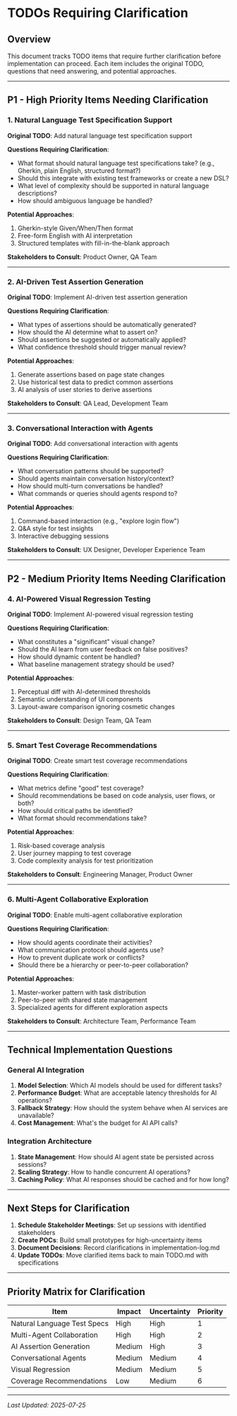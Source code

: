 # TODOs Requiring Clarification

## Overview
This document tracks TODO items that require further clarification before implementation can proceed. Each item includes the original TODO, questions that need answering, and potential approaches.

---

## P1 - High Priority Items Needing Clarification

### 1. Natural Language Test Specification Support
**Original TODO**: Add natural language test specification support

**Questions Requiring Clarification**:
- What format should natural language test specifications take? (e.g., Gherkin, plain English, structured format?)
- Should this integrate with existing test frameworks or create a new DSL?
- What level of complexity should be supported in natural language descriptions?
- How should ambiguous language be handled?

**Potential Approaches**:
1. Gherkin-style Given/When/Then format
2. Free-form English with AI interpretation
3. Structured templates with fill-in-the-blank approach

**Stakeholders to Consult**: Product Owner, QA Team

---

### 2. AI-Driven Test Assertion Generation
**Original TODO**: Implement AI-driven test assertion generation

**Questions Requiring Clarification**:
- What types of assertions should be automatically generated?
- How should the AI determine what to assert on?
- Should assertions be suggested or automatically applied?
- What confidence threshold should trigger manual review?

**Potential Approaches**:
1. Generate assertions based on page state changes
2. Use historical test data to predict common assertions
3. AI analysis of user stories to derive assertions

**Stakeholders to Consult**: QA Lead, Development Team

---

### 3. Conversational Interaction with Agents
**Original TODO**: Add conversational interaction with agents

**Questions Requiring Clarification**:
- What conversation patterns should be supported?
- Should agents maintain conversation history/context?
- How should multi-turn conversations be handled?
- What commands or queries should agents respond to?

**Potential Approaches**:
1. Command-based interaction (e.g., "explore login flow")
2. Q&A style for test insights
3. Interactive debugging sessions

**Stakeholders to Consult**: UX Designer, Developer Experience Team

---

## P2 - Medium Priority Items Needing Clarification

### 4. AI-Powered Visual Regression Testing
**Original TODO**: Implement AI-powered visual regression testing

**Questions Requiring Clarification**:
- What constitutes a "significant" visual change?
- Should the AI learn from user feedback on false positives?
- How should dynamic content be handled?
- What baseline management strategy should be used?

**Potential Approaches**:
1. Perceptual diff with AI-determined thresholds
2. Semantic understanding of UI components
3. Layout-aware comparison ignoring cosmetic changes

**Stakeholders to Consult**: Design Team, QA Team

---

### 5. Smart Test Coverage Recommendations
**Original TODO**: Create smart test coverage recommendations

**Questions Requiring Clarification**:
- What metrics define "good" test coverage?
- Should recommendations be based on code analysis, user flows, or both?
- How should critical paths be identified?
- What format should recommendations take?

**Potential Approaches**:
1. Risk-based coverage analysis
2. User journey mapping to test coverage
3. Code complexity analysis for test prioritization

**Stakeholders to Consult**: Engineering Manager, Product Owner

---

### 6. Multi-Agent Collaborative Exploration
**Original TODO**: Enable multi-agent collaborative exploration

**Questions Requiring Clarification**:
- How should agents coordinate their activities?
- What communication protocol should agents use?
- How to prevent duplicate work or conflicts?
- Should there be a hierarchy or peer-to-peer collaboration?

**Potential Approaches**:
1. Master-worker pattern with task distribution
2. Peer-to-peer with shared state management
3. Specialized agents for different exploration aspects

**Stakeholders to Consult**: Architecture Team, Performance Team

---

## Technical Implementation Questions

### General AI Integration
1. **Model Selection**: Which AI models should be used for different tasks?
2. **Performance Budget**: What are acceptable latency thresholds for AI operations?
3. **Fallback Strategy**: How should the system behave when AI services are unavailable?
4. **Cost Management**: What's the budget for AI API calls?

### Integration Architecture
1. **State Management**: How should AI agent state be persisted across sessions?
2. **Scaling Strategy**: How to handle concurrent AI operations?
3. **Caching Policy**: What AI responses should be cached and for how long?

---

## Next Steps for Clarification

1. **Schedule Stakeholder Meetings**: Set up sessions with identified stakeholders
2. **Create POCs**: Build small prototypes for high-uncertainty items
3. **Document Decisions**: Record clarifications in implementation-log.md
4. **Update TODOs**: Move clarified items back to main TODO.md with specifications

---

## Priority Matrix for Clarification

| Item | Impact | Uncertainty | Priority |
|------|--------|-------------|----------|
| Natural Language Test Specs | High | High | 1 |
| Multi-Agent Collaboration | High | High | 2 |
| AI Assertion Generation | Medium | High | 3 |
| Conversational Agents | Medium | Medium | 4 |
| Visual Regression | Medium | Medium | 5 |
| Coverage Recommendations | Low | Medium | 6 |

---

*Last Updated: 2025-07-25*